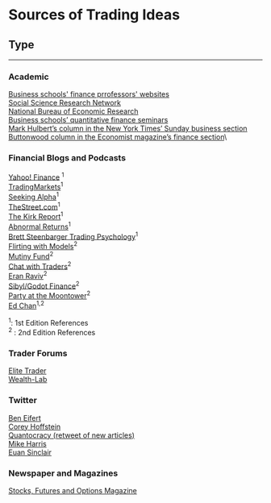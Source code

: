# Sources of Trading Ideas
## Type
---
### **Academic**
[Business schools' finance prrofessors' websites](https://www.hbs.edu/research/research.html) \
[Social Science Research Network](https://www.ssrn.com)\
[National Bureau of Economic Research](https://www.nber.org)\
[Business schools’ quantitative finance seminars](www.ieor.columbia.edu/seminars/financialengineering)\
[Mark Hulbert’s column in the New York Times’ Sunday business section](https://www.nytimes.com)\
[Buttonwood column in the Economist magazine’s finance section](https://www.economist.com)\
### **Financial Blogs and Podcasts**
[Yahoo! Finance](https://www.finance.yahoo.com) <sup>1</sup>\
[TradingMarkets](https://www.TradingMarkets.com)<sup>1</sup>\
[Seeking Alpha](https://www.SeekingAlpha.com)<sup>1</sup>\
[TheStreet.com](https://www.TheStreet.com)<sup>1</sup>\
[The Kirk Report](https://www.TheKirkReport.org)<sup>1</sup>\
[Abnormal Returns](https://www.AbnormalReturns.com)<sup>1</sup>\
[Brett Steenbarger Trading Psychology](http://www.brettsteenbarger.com)<sup>1</sup>\
[Flirting with Models](https://www.thinknewfound.com)<sup>2</sup>\
[Mutiny Fund](http://www.mutinyfund.com/)<sup>2</sup>\
[Chat with Traders](http://www.chatwithtraders.com)<sup>2</sup>\
[Eran Raviv](http://www.eranraviv.com)<sup>2</sup>\
[Sibyl/Godot Finance](http://www.godotfinance.com)<sup>2</sup>\
[Party at the Moontower](http://www.moontowermeta.com)<sup>2</sup>\
[Ed Chan](http://www.epchan.blogspot.com)<sup>1,2</sup>

<sup>1</sup>: 1st Edition References\
<sup>2</sup> : 2nd Edition References

### **Trader Forums**
[Elite Trader](https://www.Elitetrader.com)\
[Wealth-Lab](https://www.wealth-lab.com)
### **Twitter**
[Ben Eifert](https://twitter.com/bennpeifert?lang=en)\
[Corey Hoffstein](https://twitter.com/choostein?lang=en)\
[Quantocracy (retweet of new articles)](https://twitter.com/Quantocracy?lang=en)\
[Mike Harris](https://twitter.com/mikeharrisNY?lang=en)\
[Euan Sinclair](https://twitter.com/chanep?lang=en)
### **Newspaper and Magazines**
[Stocks, Futures and Options Magazine](http://traderplanet.com)
